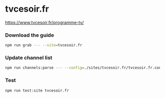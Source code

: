 # tvcesoir.fr

https://www.tvcesoir.fr/programme-tv/

### Download the guide

```sh
npm run grab --- --site=tvcesoir.fr
```

### Update channel list

```sh
npm run channels:parse --- --config=./sites/tvcesoir.fr/tvcesoir.fr.config.js --output=./sites/tvcesoir.fr/tvcesoir.fr.channels.xml
```

### Test

```sh
npm run test:site tvcesoir.fr
```

